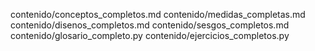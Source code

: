 contenido/conceptos_completos.md
contenido/medidas_completas.md
contenido/disenos_completos.md
contenido/sesgos_completos.md
contenido/glosario_completo.py
contenido/ejercicios_completos.py
